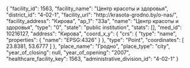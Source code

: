 {
    "facility_id": 1563,
    "facility_name": "Центр красоты и здоровья",
    "district_id": "4-02-1",
    "facility_url": "http:\/\/krasota-grodno.by\/o-nas\/",
    "facility_address": "Кирова",
    "ap_1": "33а",
    "name": "Центр красоты и здоровья",
    "type": "0",
    "state": "public institution",
    "stats": [],
    "med_id": 10216127,
    "address": "Кирова",
    "coord_x_y": {
        "crs": {
            "type": "name",
            "properties": {
                "name": "EPSG:4326"
            }
        },
        "type": "Point",
        "coordinates": [
            23.8381,
            53.6777
        ]
    },
    "place_name": "Гродно",
    "place_type": "city",
    "year_of_closing": null,
    "year_of_opening": "2007",
    "healthcare_facility_key": 1563,
    "administrative_division_id": "4-02-1"
}